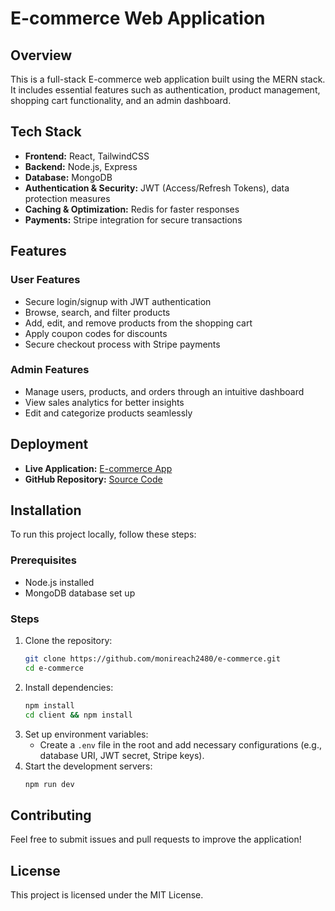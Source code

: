 # E-commerce Web Application

## Overview
This is a full-stack E-commerce web application built using the MERN stack. It includes essential features such as authentication, product management, shopping cart functionality, and an admin dashboard.

## Tech Stack
- **Frontend:** React, TailwindCSS
- **Backend:** Node.js, Express
- **Database:** MongoDB
- **Authentication & Security:** JWT (Access/Refresh Tokens), data protection measures
- **Caching & Optimization:** Redis for faster responses
- **Payments:** Stripe integration for secure transactions

## Features
### User Features
- Secure login/signup with JWT authentication
- Browse, search, and filter products
- Add, edit, and remove products from the shopping cart
- Apply coupon codes for discounts
- Secure checkout process with Stripe payments

### Admin Features
- Manage users, products, and orders through an intuitive dashboard
- View sales analytics for better insights
- Edit and categorize products seamlessly

## Deployment
- **Live Application:** [E-commerce App](https://e-commerce-02zs.onrender.com/)
- **GitHub Repository:** [Source Code](https://github.com/monireach2480/e-commerce)

## Installation
To run this project locally, follow these steps:

### Prerequisites
- Node.js installed
- MongoDB database set up

### Steps
1. Clone the repository:
   ```sh
   git clone https://github.com/monireach2480/e-commerce.git
   cd e-commerce
   ```
2. Install dependencies:
   ```sh
   npm install
   cd client && npm install
   ```
3. Set up environment variables:
   - Create a `.env` file in the root and add necessary configurations (e.g., database URI, JWT secret, Stripe keys).
4. Start the development servers:
   ```sh
   npm run dev
   ```

## Contributing
Feel free to submit issues and pull requests to improve the application!

## License
This project is licensed under the MIT License.
